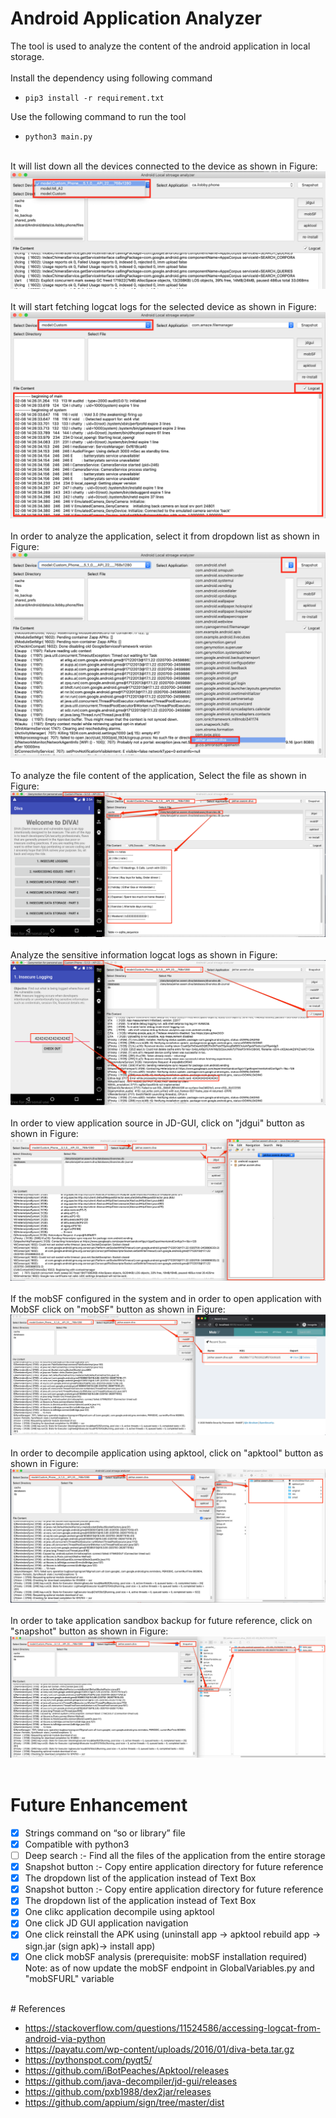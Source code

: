 # Android Application Analyzer

The tool is used to analyze the content of the android application in local storage.
 <br /> <br />
Install the dependency using following command 
- `pip3 install -r requirement.txt`

Use the following command to run the tool 
- `python3 main.py` 
<br /> <br />

It will list down all the devices connected to the device as shown in Figure:
![Usage](Usage/1.png)
<br /> <br />
It will start fetching logcat logs for the selected device as shown in Figure:
![Usage](Usage/2.png)
<br /> <br />
In order to analyze the application, select it from dropdown list as shown in Figure:
![Usage](Usage/3.png)
<br /> <br />
To analyze the file content of the application, Select the file as shown in Figure:
![Usage](Usage/4.png)
<br /> <br />
Analyze the sensitive information logcat logs as shown in Figure:
![Usage](Usage/5.png)
<br /> <br />
In order to view application source in JD-GUI, click on "jdgui" button as shown in Figure:
![Usage](Usage/6.png)
<br /> <br />
If the mobSF configured in the system and in order to open application with MobSF click on "mobSF" button as shown in Figure:
![Usage](Usage/7.png)
<br /> <br />
In order to decompile application using apktool, click on "apktool" button as shown in Figure:
![Usage](Usage/8.png)
<br /> <br />
In order to take application sandbox backup for future reference, click on "snapshot" button as shown in Figure:
![Usage](Usage/9.png)
<br /> <br />

# Future Enhancement

- [x] Strings command on “so or library” file
- [x] Compatible with python3
- [ ] Deep search :- Find all the files of the application from the entire storage
- [x] Snapshot button :- Copy entire application directory for future reference
- [x] The dropdown list of the application instead of Text Box 
- [x] Snapshot button :- Copy entire application directory for future reference
- [x] The dropdown list of the application instead of Text Box
- [x] One clikc application decompile using apktool
- [x] One click JD GUI application navigation
- [x] One click reinstall the APK using (uninstall app -> apktool rebuild app -> sign.jar (sign apk)-> install app)
- [x] One click mobSF analysis (prerequisite: mobSF installation required) 
      Note: as of now update the mobSF endpoint in GlobalVariables.py and "mobSFURL" variable

<br />
# References

- https://stackoverflow.com/questions/11524586/accessing-logcat-from-android-via-python
- https://payatu.com/wp-content/uploads/2016/01/diva-beta.tar.gz
- https://pythonspot.com/pyqt5/
- https://github.com/iBotPeaches/Apktool/releases
- https://github.com/java-decompiler/jd-gui/releases
- https://github.com/pxb1988/dex2jar/releases
- https://github.com/appium/sign/tree/master/dist


